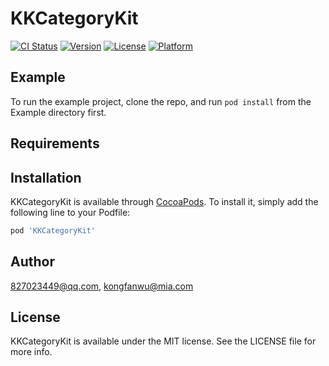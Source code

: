 # KKCategoryKit

[![CI Status](https://img.shields.io/travis/827023449@qq.com/KKCategoryKit.svg?style=flat)](https://travis-ci.org/827023449@qq.com/KKCategoryKit)
[![Version](https://img.shields.io/cocoapods/v/KKCategoryKit.svg?style=flat)](https://cocoapods.org/pods/KKCategoryKit)
[![License](https://img.shields.io/cocoapods/l/KKCategoryKit.svg?style=flat)](https://cocoapods.org/pods/KKCategoryKit)
[![Platform](https://img.shields.io/cocoapods/p/KKCategoryKit.svg?style=flat)](https://cocoapods.org/pods/KKCategoryKit)

## Example

To run the example project, clone the repo, and run `pod install` from the Example directory first.

## Requirements

## Installation

KKCategoryKit is available through [CocoaPods](https://cocoapods.org). To install
it, simply add the following line to your Podfile:

```ruby
pod 'KKCategoryKit'
```

## Author

827023449@qq.com, kongfanwu@mia.com

## License

KKCategoryKit is available under the MIT license. See the LICENSE file for more info.

